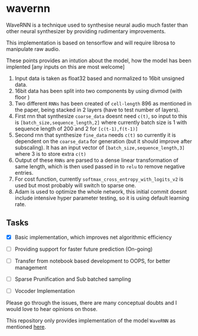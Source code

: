 
# wavernn
WaveRNN is a technique used to synthesise neural audio much faster than other neural synthesizer by providing rudimentary improvements.

This implementation is based on tensorflow and will require librosa to manipulate raw audio.


These points provides an intution about the model, how the model has been implented [any inputs on this are most welcome]

 1. Input data is taken as float32 based and normalized to 16bit unsigned data.
 2. 16bit data has been split into two components by using divmod (with floor )
 3. Two different `RNNs` has been created of `cell-length` 896 as mentioned in the paper, being stacked in 2 layers (have to test number of layers).
 4. First rnn that synthesize `coarse_data` doesnt need `c(t)`, so input to this is `[batch_size,sequence_length,2]` where currently batch size is 1 with sequence length of 200 and 2 for `[c(t-1),f(t-1)]`
 5. Second rnn that synthesize `fine_data` needs `c(t)` so currently it is dependent on the `coarse_data` for generation (but it should improve after subscaling). It has an input vector of `[batch_size,sequence_length,3]` where 3 is to store extra `c(t)`
 6. Output of these `RNNs` are parsed to a dense linear transformation of same length, which is then used passed in to `relu`  to remove negative entries.
 7. For cost function, currently `softmax_cross_entropy_with_logits_v2` is used but most probably will switch to sparse one.
 8. Adam is used to optimize the whole network, this initial commit doesnt include intensive hyper parameter testing, so it is using default learning rate.

## Tasks
- [x] Basic implementation, which improves net algorithmic efficiency
- [ ] Providing support for faster future prediction (On-going)
- [ ] Transfer from notebook based development to OOPS, for better management
- [ ] Sparse Prunification and Sub batched sampling
- [ ] Vocoder Implementation


Please go through the issues, there are many conceptual doubts and I would love to hear opinions on those.

This repository only provides implementation of the model `WaveRNN` as mentioned [here](https://arxiv.org/abs/1802.08435).
